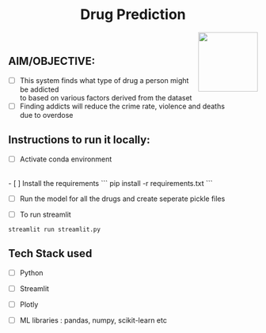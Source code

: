 
<h1 align="center">  Drug Prediction </h1><img align='right' src = "https://media3.giphy.com/media/YJBlSqK9xKO52/200w.gif?cid=82a1493b1sark9t3bfz10jl6vhyst4bjypyp1g8am7h8bj4s&rid=200w.gif&ct=g"  height="120" alt="">

<br/>

## AIM/OBJECTIVE:

- [ ] This system finds what type of drug a person might be addicted 
<br/>to based on various factors derived from the dataset
- [ ] Finding addicts will reduce the crime rate, violence and deaths <br/> due to overdose                                                     

## Instructions to run it locally:

- [ ] Activate conda environment
</br>
- [ ] Install the requirements
```
pip install -r requirements.txt  
```

- [ ] Run the model for all the drugs and create seperate pickle files

    
- [ ]  To run streamlit  
```
streamlit run streamlit.py
```  

## Tech Stack used
- [ ] Python
- [ ] Streamlit
- [ ] Plotly
- [ ] ML libraries : pandas, numpy, scikit-learn etc





